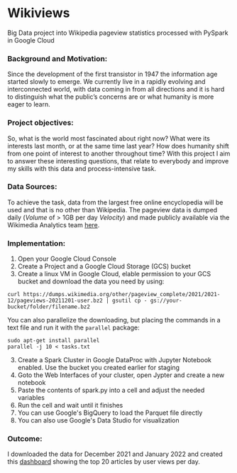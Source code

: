 # Wikiviews
Big Data project into Wikipedia pageview statistics processed with PySpark in Google Cloud

### Background and Motivation:
Since the development of the first transistor in 1947 the information age started slowly to emerge. We currently live in a rapidly evolving and interconnected world, with data coming in from all directions and it is hard to distinguish what the public’s concerns are or what humanity is more eager to learn.

### Project objectives:
So, what is the world most fascinated about right now? What were its interests last month, or at the same time last year? How does humanity shift from one point of interest to another throughout time? With this project I aim to answer these interesting questions, that relate to everybody and improve my skills with this data and process-intensive task.

### Data Sources:
To achieve the task, data from the largest free online encyclopedia will be used and that is no other than Wikipedia. The pageview data is dumped daily (*Volume* of > 1GB per day *Velocity*) and made publicly available via the Wikimedia Analytics team [here](https://dumps.wikimedia.org/other/pageview_complete/readme.html).

### Implementation:

1. Open your Google Cloud Console
2. Create a Project and a Google Cloud Storage (GCS) bucket 
3. Create a linux VM in Google Cloud, elable permission to your GCS bucket and download the data you need by using: 
```linux
curl https://dumps.wikimedia.org/other/pageview_complete/2021/2021-12/pageviews-20211201-user.bz2 | gsutil cp - gs://your-bucket/folder/filename.bz2
```
You can also parallelize the downloading, but placing the commands in a text file and run it with the `parallel` package:
```linux
sudo apt-get install parallel
parallel -j 10 < tasks.txt
```
3. Create a Spark Cluster in Google DataProc with Jupyter Notebook enabled. Use the bucket you created earlier for staging
4. Goto the Web Interfaces of your cluster, open Jypter and create a new notebook
5. Paste the contents of spark.py into a cell and adjust the needed variables
6. Run the cell and wait until it finishes
7. You can use Google's BigQuery to load the Parquet file directly
8. You can also use Google's Data Studio for visualization

### Outcome:
I downloaded the data for December 2021 and January 2022 and created this [dashboard](https://datastudio.google.com/reporting/ee1602bb-913d-4625-952c-06dfd45c6512/page/sn7jC) showing the top 20 articles by user views per day.

